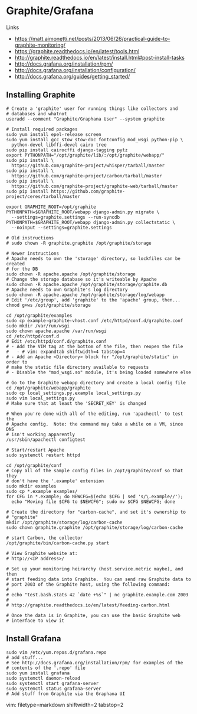# Graphite/Grafana #

Links
- https://matt.aimonetti.net/posts/2013/06/26/practical-guide-to-graphite-monitoring/
- https://graphite.readthedocs.io/en/latest/tools.html
- http://graphite.readthedocs.io/en/latest/install.html#post-install-tasks
- http://docs.grafana.org/installation/rpm/
- http://docs.grafana.org/installation/configuration/
- http://docs.grafana.org/guides/getting_started/

## Installing Graphite ##

    # Create a 'graphite' user for running things like collectors and
    # databases and whatnot
    useradd --comment "Graphite/Graphana User" --system graphite

    # Install required packages
    sudo yum install epel-release screen
    sudo yum install gcc stow stow-doc fontconfig mod_wsgi python-pip \
      python-devel libffi-devel cairo tree
    sudo pip install cairocffi django-tagging pytz
    export PYTHONPATH="/opt/graphite/lib/:/opt/graphite/webapp/"
    sudo pip install \
      https://github.com/graphite-project/whisper/tarball/master
    sudo pip install \
      https://github.com/graphite-project/carbon/tarball/master
    sudo pip install \
      https://github.com/graphite-project/graphite-web/tarball/master
    sudo pip install https://github.com/graphite-project/ceres/tarball/master

    export GRAPHITE_ROOT=/opt/graphite
    PYTHONPATH=$GRAPHITE_ROOT/webapp django-admin.py migrate \
      --settings=graphite.settings --run-syncdb
    PYTHONPATH=$GRAPHITE_ROOT/webapp django-admin.py collectstatic \
      --noinput --settings=graphite.settings

    # Old instructions
    # sudo chown -R graphite.graphite /opt/graphite/storage

    # Newer instructions
    # Apache needs to own the 'storage' directory, so lockfiles can be created
    # for the DB
    sudo chown -R apache.apache /opt/graphite/storage
    # Change the storage database so it's writeable by Apache
    sudo chown -R apache.apache /opt/graphite/storage/graphite.db
    # Apache needs to own Graphite's log directory
    sudo chown -R apache.apache /opt/graphite/storage/log/webapp
    # Edit '/etc/group', add 'graphite' to the 'apache' group, then...
    chmod g+ws /opt/graphite/storage

    cd /opt/graphite/examples
    sudo cp example-graphite-vhost.conf /etc/httpd/conf.d/graphite.conf
    sudo mkdir /var/run/wsgi
    sudo chown apache.apache /var/run/wsgi
    cd /etc/httpd/conf.d
    # Edit /etc/httpd/conf.d/graphite.conf
    # - Add the VIM tag at the bottom of the file, then reopen the file
    #   - # vim: expandtab shiftwidth=4 tabstop=4
    # - Add an Apache <Directory> block for "/opt/graphite/static" in order to
    # make the static file directory available to requests
    # - Disable the "mod_wsgi.so" module, it's being loaded somewhere else

    # Go to the Graphite webapp directory and create a local config file
    cd /opt/graphite/webapp/graphite
    sudo cp local_settings.py.example local_settings.py
    sudo vim local_settings.py
    # Make sure that at least the 'SECRET_KEY' is changed

    # When you're done with all of the editing, run 'apachectl' to test the
    # Apache config.  Note: the command may take a while on a VM, since DNS
    # isn't working apparently
    /usr/sbin/apachectl configtest

    # Start/restart Apache
    sudo systemctl restart httpd

    cd /opt/graphite/conf
    # Copy all of the sample config files in /opt/graphite/conf so that they
    # don't have the '.example' extension
    sudo mkdir examples
    sudo cp *.example examples/
    for CFG in *.example; do NEWCFG=$(echo $CFG | sed 's/\.example//');
      echo "Moving file $CFG to $NEWCFG"; sudo mv $CFG $NEWCFG; done

    # Create the directory for "carbon-cache", and set it's ownership to
    # "graphite"
    mkdir /opt/graphite/storage/log/carbon-cache
    sudo chown graphite.graphite /opt/graphite/storage/log/carbon-cache

    # start Carbon, the collector
    /opt/graphite/bin/carbon-cache.py start

    # View Graphite website at:
    # http://<IP address>/

    # Set up your monitoring heirarchy (host.service.metric maybe), and then
    # start feeding data into Graphite.  You can send raw Graphite data to
    # port 2003 of the Graphite host, using the following command: 
    #
    # echo "test.bash.stats 42 `date +%s`" | nc graphite.example.com 2003
    #
    # http://graphite.readthedocs.io/en/latest/feeding-carbon.html

    # Once the data is in Graphite, you can use the basic Graphite web
    # interface to view it

## Install Grafana ##

    sudo vim /etc/yum.repos.d/grafana.repo
    # add stuff...
    # See http://docs.grafana.org/installation/rpm/ for examples of the
    # contents of the '.repo' file
    sudo yum install grafana
    sudo systemctl daemon-reload
    sudo systemctl start grafana-server
    sudo systemctl status grafana-server
    # Add stuff from Graphite via the Graphana UI

vim: filetype=markdown shiftwidth=2 tabstop=2
